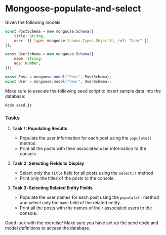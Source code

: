 # Mongoose-populate-and-select

Given the following models:

```javascript
const PostSchema = new mongoose.Schema({
    title: String,
    user: [{ type: mongoose.Schema.Types.ObjectId, ref: "User" }],
});

const UserSchema = new mongoose.Schema({
    name: String,
    age: Number,
});

const Post = mongoose.model("Post", PostSchema);
const User = mongoose.model("User", UserSchema);
```

Make sure to execute the following seed script to insert sample data into the database:

```shell
node seed.js
```

### Tasks

1. **Task 1: Populating Results**

    - Populate the user information for each post using the `populate()` method.
    - Print all the posts with their associated user information to the console.

2. **Task 2: Selecting Fields to Display**

    - Select only the `title` field for all posts using the `select()` method.
    - Print only the titles of the posts to the console.

3. **Task 3: Selecting Related Entity Fields**
    - Populate the user names for each post using the `populate()` method and select only the `name` field of the related entity.
    - Print all the posts with the names of their associated users to the console.

Good luck with the exercise! Make sure you have set up the seed code and model definitions to access the database.
